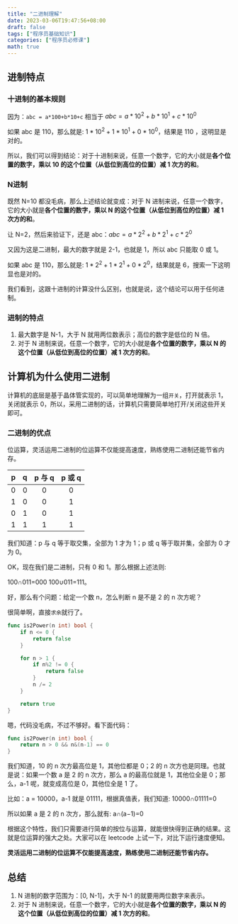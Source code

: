 ```yaml
---
title: "二进制理解"
date: 2023-03-06T19:47:56+08:00
draft: false
tags: ["程序员基础知识"]
categories: ["程序员必修课"]
math: true
---
```


## 进制特点

### 十进制的基本规则

因为：`abc = a*100+b*10+c`  相当于  $abc=a*10^2+b*10^1+c*10^0$

如果 abc 是 110，那么就是:  $1*10^2+1*10^1+0*10^0$，结果是 110 ，这明显是对的。

所以，我们可以得到结论：对于十进制来说，任意一个数字，它的大小就是**各个位置的数字，乘以 10 的这个位置（从低位到高位的位置）减 1 次方的和**。


### N进制
既然 N=10 都没毛病，那么上述结论就变成：对于 N 进制来说，任意一个数字，它的大小就是**各个位置的数字，乘以 N 的这个位置（从低位到高位的位置）减 1 次方的和**。

让 N=2，然后来验证下，还是 abc：$abc=a*2^2+b*2^1+c*2^0$

又因为这是二进制，最大的数字就是 2-1，也就是 1，所以 abc 只能取 0 或 1。

如果 abc 是 110，那么就是: $1*2^2+1*2^1+0*2^0$，结果就是 6，搜索一下这明显也是对的。

我们看到，这跟十进制的计算没什么区别，也就是说，这个结论可以用于任何进制。

### 进制的特点

1.  最大数字是 N-1，大于 N 就用两位数表示；高位的数字是低位的 N 倍。
2. 对于 N 进制来说，任意一个数字，它的大小就是**各个位置的数字，乘以 N 的这个位置（从低位到高位的位置）减 1 次方的和**。


## 计算机为什么使用二进制

计算机的底层是基于晶体管实现的，可以简单地理解为一组`开关`，打开就表示 1，关闭就表示 0，所以，采用二进制的话，计算机只需要简单地打开/关闭这些开关即可。

### 二进制的优点

位运算，灵活运用二进制的位运算不仅能提高速度，熟练使用二进制还能节省内存。

|p|q|p 与 q|p 或 q|
|:---:|:---:|:---:|:---:|
|0|0|0|0|
|1|0|0|1|
|0|1|0|1|
|1|1|1|1|

我们知道：p 与 q 等于取交集，全部为 1 才为 1；p 或 q 等于取并集，全部为 0 才为 0。

OK，现在我们是二进制，只有 0 和 1。那么根据上述法则:

100∩011=000 100∪011=111。

好，那么有个问题：给定一个数 n，怎么判断 n 是不是 2 的 n 次方呢？

很简单啊，直接`求余`就行了。
```go
func is2Power(n int) bool {
	if n <= 0 {
		return false
	}

	for n > 1 {
		if n%2 != 0 {
			return false
		}
		n /= 2
	}

	return true
}
```

嗯，代码没毛病，不过不够好。看下面代码：
```go
func is2Power(n int) bool {
	return n > 0 && n&(n-1) == 0
}
```

我们知道，10 的 n 次方最高位是 1，其他位都是 0；2 的 n 次方也是同理。也就是说：如果一个数 a 是 2 的 n 次方，那么 a 的最高位就是 1，其他位全是 0；那么，a-1 呢，就变成高位是 0，其他位全是 1 了。

比如：a = 10000，a-1 就是 01111，根据真值表，我们知道:
10000∩01111=0

所以如果 a 是 2 的 n 次方，那么就有:
a∩(a−1)=0

根据这个特性，我们只需要进行简单的按位与运算，就能很快得到正确的结果。这就是位运算的强大之处。大家可以在 leetcode 上试一下，对比下运行速度便知。

**灵活运用二进制的位运算不仅能提高速度，熟练使用二进制还能节省内存。**

## 总结

1.  N 进制的数字范围为：[0, N-1]，大于 N-1 的就要用两位数字来表示。
2.  对于 N 进制来说，任意一个数字，它的大小就是**各个位置的数字，乘以 N 的这个位置（从低位到高位的位置）减 1 次方的和**。